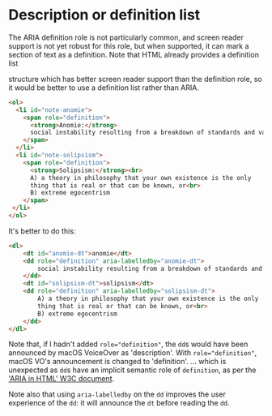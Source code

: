 # Description or definition list

The ARIA definition role is not particularly common, and screen reader support is not yet robust for this role, but when supported, it can mark a section of text as a definition. Note that HTML already provides a definition list <dl> structure which has better screen reader support than the definition role, so it would be better to use a definition list rather than ARIA.

```html
<ol>   
  <li id="note-anomie">
    <span role="definition">
      <strong>Anomie:</strong> 
      social instability resulting from a breakdown of standards and values
    </span>
  </li>
  <li id="note-solipsism">
    <span role="definition">
      <strong>Solipsism:</strong><br>
      A) a theory in philosophy that your own existence is the only 
      thing that is real or that can be known, or<br>
      B) extreme egocentrism
    </span>
 </li> 
</ol>
```

It's better to do this:

```html
<dl>
    <dt id="anomie-dt">anomie</dt>
    <dd role="definition" aria-labelledby="anomie-dt">
        social instability resulting from a breakdown of standards and values
    </dd>
    <dt id="solipsism-dt">solipsism</dt>
    <dd role="definition" aria-labelledby="solipsism-dt">
        A) a theory in philosophy that your own existence is the only
        thing that is real or that can be known, or<br>
        B) extreme egocentrism
    </dd>
</dl>
```

Note that, if I hadn't added `role="definition"`, the `dd`s would have been announced by macOS VoiceOver as 'description'. With `role="definition"`, macOS VO's announcement is changed to 'definition'. ... which is unexpected as `dd`s have an implicit semantic role of `definition`, as per the ['ARIA in HTML' W3C document](127.0.0.1:8887).

Note also that using `aria-labelledby` on the `dd` improves the user experience of the `dd`: it will announce the `dt` before reading the `dd`.
